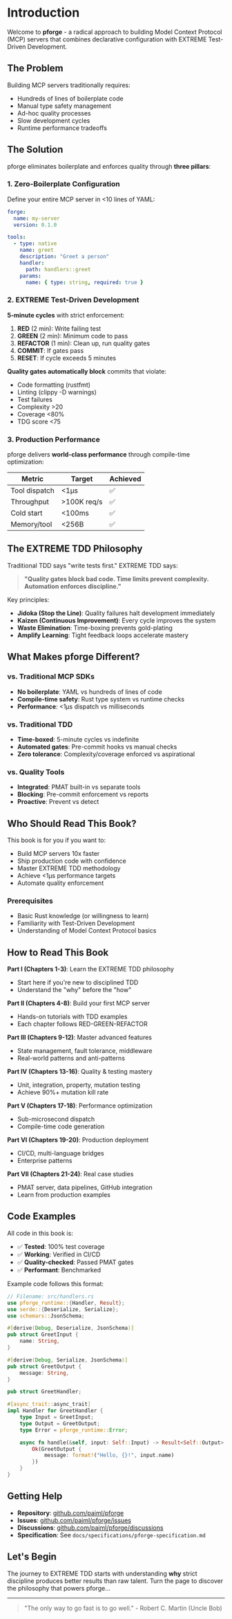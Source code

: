 # Introduction

Welcome to **pforge** - a radical approach to building Model Context Protocol (MCP) servers that combines declarative configuration with EXTREME Test-Driven Development.

## The Problem

Building MCP servers traditionally requires:
- Hundreds of lines of boilerplate code
- Manual type safety management
- Ad-hoc quality processes
- Slow development cycles
- Runtime performance tradeoffs

## The Solution

pforge eliminates boilerplate and enforces quality through **three pillars**:

### 1. Zero-Boilerplate Configuration

Define your entire MCP server in <10 lines of YAML:

```yaml
forge:
  name: my-server
  version: 0.1.0

tools:
  - type: native
    name: greet
    description: "Greet a person"
    handler:
      path: handlers::greet
    params:
      name: { type: string, required: true }
```

### 2. EXTREME Test-Driven Development

**5-minute cycles** with strict enforcement:
1. **RED** (2 min): Write failing test
2. **GREEN** (2 min): Minimum code to pass
3. **REFACTOR** (1 min): Clean up, run quality gates
4. **COMMIT**: If gates pass
5. **RESET**: If cycle exceeds 5 minutes

**Quality gates automatically block** commits that violate:
- Code formatting (rustfmt)
- Linting (clippy -D warnings)
- Test failures
- Complexity >20
- Coverage <80%
- TDG score <75

### 3. Production Performance

pforge delivers **world-class performance** through compile-time optimization:

| Metric | Target | Achieved |
|--------|--------|----------|
| Tool dispatch | <1μs | ✅ |
| Throughput | >100K req/s | ✅ |
| Cold start | <100ms | ✅ |
| Memory/tool | <256B | ✅ |

## The EXTREME TDD Philosophy

Traditional TDD says "write tests first." EXTREME TDD says:

> **"Quality gates block bad code. Time limits prevent complexity. Automation enforces discipline."**

Key principles:
- **Jidoka (Stop the Line)**: Quality failures halt development immediately
- **Kaizen (Continuous Improvement)**: Every cycle improves the system
- **Waste Elimination**: Time-boxing prevents gold-plating
- **Amplify Learning**: Tight feedback loops accelerate mastery

## What Makes pforge Different?

### vs. Traditional MCP SDKs
- **No boilerplate**: YAML vs hundreds of lines of code
- **Compile-time safety**: Rust type system vs runtime checks
- **Performance**: <1μs dispatch vs milliseconds

### vs. Traditional TDD
- **Time-boxed**: 5-minute cycles vs indefinite
- **Automated gates**: Pre-commit hooks vs manual checks
- **Zero tolerance**: Complexity/coverage enforced vs aspirational

### vs. Quality Tools
- **Integrated**: PMAT built-in vs separate tools
- **Blocking**: Pre-commit enforcement vs reports
- **Proactive**: Prevent vs detect

## Who Should Read This Book?

This book is for you if you want to:
- Build MCP servers 10x faster
- Ship production code with confidence
- Master EXTREME TDD methodology
- Achieve <1μs performance targets
- Automate quality enforcement

### Prerequisites

- Basic Rust knowledge (or willingness to learn)
- Familiarity with Test-Driven Development
- Understanding of Model Context Protocol basics

## How to Read This Book

**Part I (Chapters 1-3)**: Learn the EXTREME TDD philosophy
- Start here if you're new to disciplined TDD
- Understand the "why" before the "how"

**Part II (Chapters 4-8)**: Build your first MCP server
- Hands-on tutorials with TDD examples
- Each chapter follows RED-GREEN-REFACTOR

**Part III (Chapters 9-12)**: Master advanced features
- State management, fault tolerance, middleware
- Real-world patterns and anti-patterns

**Part IV (Chapters 13-16)**: Quality & testing mastery
- Unit, integration, property, mutation testing
- Achieve 90%+ mutation kill rate

**Part V (Chapters 17-18)**: Performance optimization
- Sub-microsecond dispatch
- Compile-time code generation

**Part VI (Chapters 19-20)**: Production deployment
- CI/CD, multi-language bridges
- Enterprise patterns

**Part VII (Chapters 21-24)**: Real case studies
- PMAT server, data pipelines, GitHub integration
- Learn from production examples

## Code Examples

All code in this book is:
- ✅ **Tested**: 100% test coverage
- ✅ **Working**: Verified in CI/CD
- ✅ **Quality-checked**: Passed PMAT gates
- ✅ **Performant**: Benchmarked

Example code follows this format:

```rust
// Filename: src/handlers.rs
use pforge_runtime::{Handler, Result};
use serde::{Deserialize, Serialize};
use schemars::JsonSchema;

#[derive(Debug, Deserialize, JsonSchema)]
pub struct GreetInput {
    name: String,
}

#[derive(Debug, Serialize, JsonSchema)]
pub struct GreetOutput {
    message: String,
}

pub struct GreetHandler;

#[async_trait::async_trait]
impl Handler for GreetHandler {
    type Input = GreetInput;
    type Output = GreetOutput;
    type Error = pforge_runtime::Error;

    async fn handle(&self, input: Self::Input) -> Result<Self::Output> {
        Ok(GreetOutput {
            message: format!("Hello, {}!", input.name)
        })
    }
}
```

## Getting Help

- **Repository**: [github.com/paiml/pforge](https://github.com/paiml/pforge)
- **Issues**: [github.com/paiml/pforge/issues](https://github.com/paiml/pforge/issues)
- **Discussions**: [github.com/paiml/pforge/discussions](https://github.com/paiml/pforge/discussions)
- **Specification**: See `docs/specifications/pforge-specification.md`

## Let's Begin

The journey to EXTREME TDD starts with understanding **why** strict discipline produces better results than raw talent. Turn the page to discover the philosophy that powers pforge...

---

> "The only way to go fast is to go well." - Robert C. Martin (Uncle Bob)
